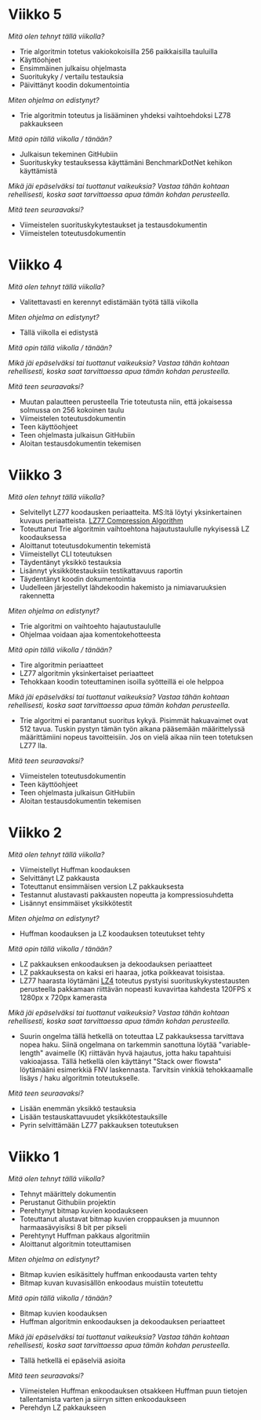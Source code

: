 # Viikko 5

_Mitä olen tehnyt tällä viikolla?_

* Trie algoritmin totetus vakiokokoisilla 256 paikkaisilla tauluilla
* Käyttöohjeet
* Ensimmäinen julkaisu ohjelmasta
* Suoritukyky / vertailu testauksia
* Päivittänyt koodin dokumentointia

_Miten ohjelma on edistynyt?_

* Trie algoritmin toteutus ja lisääminen yhdeksi vaihtoehdoksi LZ78 pakkaukseen

_Mitä opin tällä viikolla / tänään?_

* Julkaisun tekeminen GitHubiin
* Suorituskyky testauksessa käyttämäni BenchmarkDotNet kehikon käyttämistä

_Mikä jäi epäselväksi tai tuottanut vaikeuksia? Vastaa tähän kohtaan rehellisesti, koska saat tarvittaessa apua tämän kohdan perusteella._

_Mitä teen seuraavaksi?_

* Viimeistelen suorituskykytestaukset ja testausdokumentin
* Viimeistelen toteutusdokumentin

# Viikko 4

_Mitä olen tehnyt tällä viikolla?_

* Valitettavasti en kerennyt edistämään työtä tällä viikolla

_Miten ohjelma on edistynyt?_

* Tällä viikolla ei edistystä 

_Mitä opin tällä viikolla / tänään?_

_Mikä jäi epäselväksi tai tuottanut vaikeuksia? Vastaa tähän kohtaan rehellisesti, koska saat tarvittaessa apua tämän kohdan perusteella._


_Mitä teen seuraavaksi?_

* Muutan palautteen perusteella Trie toteutusta niin, että jokaisessa solmussa on 256 kokoinen taulu
* Viimeistelen toteutusdokumentin
* Teen käyttöohjeet
* Teen ohjelmasta julkaisun GitHubiin
* Aloitan testausdokumentin tekemisen

# Viikko 3

_Mitä olen tehnyt tällä viikolla?_

* Selvitellyt LZ77 koodausken periaatteita. MS:ltä löytyi yksinkertainen kuvaus periaatteista. [LZ77 Compression Algorithm
](https://docs.microsoft.com/en-us/openspecs/windows_protocols/ms-wusp/fb98aa28-5cd7-407f-8869-a6cef1ff1ccb)
* Toteuttanut Trie algoritmin vaihtoehtona hajautustaululle nykyisessä LZ koodauksessa
* Aloittanut toteutusdokumentin tekemistä
* Viimeistellyt CLI toteutuksen
* Täydentänyt yksikkö testauksia
* Lisännyt yksikkötestauksiin testikattavuus raportin
* Täydentänyt koodin dokumentointia
* Uudelleen järjestellyt lähdekoodin hakemisto ja nimiavaruuksien rakennetta

_Miten ohjelma on edistynyt?_

* Trie algoritmi on vaihtoehto hajautustaululle
* Ohjelmaa voidaan ajaa komentokehotteesta 

_Mitä opin tällä viikolla / tänään?_

* Tire algoritmin periaatteet
* LZ77 algoritmin yksinkertaiset periaatteet 
* Tehokkaan koodin toteuttaminen isoilla syötteillä ei ole helppoa

_Mikä jäi epäselväksi tai tuottanut vaikeuksia? Vastaa tähän kohtaan rehellisesti, koska saat tarvittaessa apua tämän kohdan perusteella._

* Trie algoritmi ei parantanut suoritus kykyä. Pisimmät hakuavaimet ovat 512 tavua. Tuskin pystyn tämän työn aikana pääsemään määrittelyssä määrittämiini nopeus tavoitteisiin. Jos on vielä aikaa niin teen totetuksen LZ77 lla.

_Mitä teen seuraavaksi?_

* Viimeistelen toteutusdokumentin
* Teen käyttöohjeet
* Teen ohjelmasta julkaisun GitHubiin
* Aloitan testausdokumentin tekemisen

# Viikko 2

_Mitä olen tehnyt tällä viikolla?_

* Viimeistellyt Huffman koodauksen
* Selvittänyt LZ pakkausta
* Toteuttanut ensimmäisen version LZ pakkauksesta
* Testannut alustavasti pakkausten nopeutta ja kompressiosuhdetta
* Lisännyt ensimmäiset yksikkötestit

_Miten ohjelma on edistynyt?_

*  Huffman koodauksen ja LZ koodauksen toteutukset tehty 

_Mitä opin tällä viikolla / tänään?_

* LZ pakkauksen enkoodauksen ja dekoodauksen periaatteet
* LZ pakkauksesta on kaksi eri haaraa, jotka poikkeavat toisistaa.
* LZ77 haarasta löytämäni [LZ4](https://github.com/lz4/lz4) toteutus pystyisi suorituskykystestausten perusteella pakkamaan riittävän nopeasti kuvavirtaa kahdesta 120FPS x 1280px x 720px kamerasta

_Mikä jäi epäselväksi tai tuottanut vaikeuksia? Vastaa tähän kohtaan rehellisesti, koska saat tarvittaessa apua tämän kohdan perusteella._

* Suurin ongelma tällä hetkellä on toteuttaa LZ pakkauksessa tarvittava nopea haku. 
Siinä ongelmana on tarkemmin sanottuna löytää "variable-length" avaimelle (K) riittävän hyvä hajautus, jotta
haku tapahtuisi vakioajassa. Tällä hetkellä olen käyttänyt "Stack ower flowsta" löytämääni esimerkkiä FNV laskennasta. Tarvitsin vinkkiä tehokkaamalle lisäys / haku algoritmin toteutukselle.

_Mitä teen seuraavaksi?_

* Lisään enemmän yksikkö testauksia
* Lisään testauskattavuudet yksikkötestauksille
* Pyrin selvittämään LZ77 pakkauksen toteutuksen

# Viikko 1

_Mitä olen tehnyt tällä viikolla?_

* Tehnyt määrittely dokumentin
* Perustanut Githubiin projektin
* Perehtynyt bitmap kuvien koodaukseen
* Toteuttanut alustavat bitmap kuvien croppauksen ja muunnon harmaasävyisiksi 8 bit per pikseli
* Perehtynyt Huffman pakkaus algoritmiin
* Aloittanut algoritmin toteuttamisen

_Miten ohjelma on edistynyt?_

*  Bitmap kuvien esikäsittely huffman enkoodausta varten tehty
*  Bitmap kuvan kuvasisällön enkoodaus muistiin toteutettu 

_Mitä opin tällä viikolla / tänään?_

* Bitmap kuvien koodauksen
* Huffman algoritmin enkoodauksen ja dekoodauksen periaatteet

_Mikä jäi epäselväksi tai tuottanut vaikeuksia? Vastaa tähän kohtaan rehellisesti, koska saat tarvittaessa apua tämän kohdan perusteella._

* Tällä hetkellä ei epäselviä asioita

_Mitä teen seuraavaksi?_

* Viimeistelen Huffman enkoodauksen otsakkeen Huffman puun tietojen tallentamista varten ja siirryn sitten enkoodaukseen
* Perehdyn LZ pakkaukseen